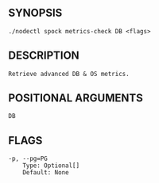 ## SYNOPSIS
    ./nodectl spock metrics-check DB <flags>
 
## DESCRIPTION
    Retrieve advanced DB & OS metrics.
 
## POSITIONAL ARGUMENTS
    DB
 
## FLAGS
    -p, --pg=PG
        Type: Optional[]
        Default: None
